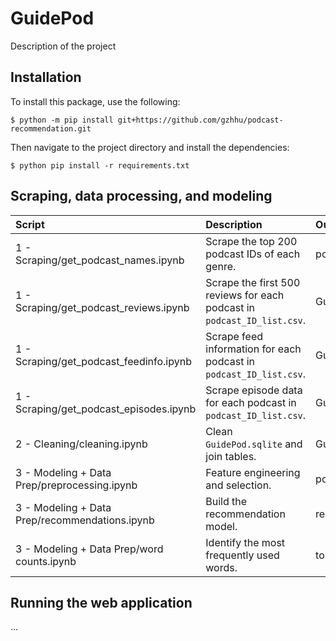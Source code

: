 # GuidePod

Description of the project

## Installation

To install this package, use the following:

`$ python -m pip install git+https://github.com/gzhhu/podcast-recommendation.git`

Then navigate to the project directory and install the dependencies: 

`$ python pip install -r requirements.txt `

## Scraping, data processing, and modeling

Script | Description | Output
:----- | :---- | :------
1 - Scraping/get_podcast_names.ipynb   | Scrape the top 200 podcast IDs of each genre. | podcast_ID_list.csv
1 - Scraping/get_podcast_reviews.ipynb   | Scrape the first 500 reviews for each podcast in `podcast_ID_list.csv`. | GuidePod.sqlite
1 - Scraping/get_podcast_feedinfo.ipynb   | Scrape feed information for each podcast in `podcast_ID_list.csv`. | GuidePod.sqlite
1 - Scraping/get_podcast_episodes.ipynb   | Scrape episode data for each podcast in `podcast_ID_list.csv`. | GuidePod.sqlite
2 - Cleaning/cleaning.ipynb   | Clean `GuidePod.sqlite` and join tables. | GuidePod_clean.sqlite
3 - Modeling + Data Prep/preprocessing.ipynb   | Feature engineering and selection. | podcast.csv
3 - Modeling + Data Prep/recommendations.ipynb   | Build the recommendation model. | recommendations_top10.json
3 - Modeling + Data Prep/word counts.ipynb   | Identify the most frequently used words. | top100_words.json

## Running the web application

...
